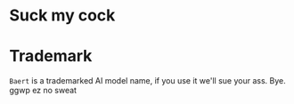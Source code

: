 # Suck my cock

# Trademark

`Baert` is a trademarked AI model name, if you use it we'll sue your ass. Bye. ggwp ez no sweat